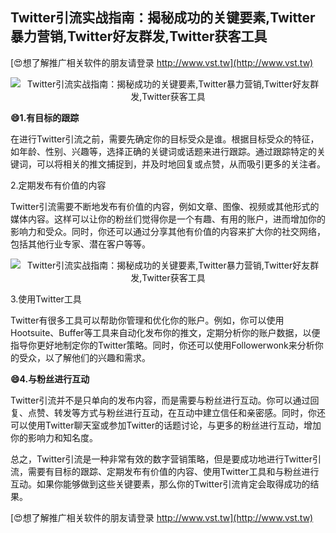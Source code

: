 ## **Twitter引流实战指南：揭秘成功的关键要素,Twitter暴力营销,Twitter好友群发,Twitter获客工具**

[😍想了解推广相关软件的朋友请登录 http://www.vst.tw](http://www.vst.tw)

 <center><img src="https://vst.tw/MP4/tuiguang/png/2.png" alt="Twitter引流实战指南：揭秘成功的关键要素,Twitter暴力营销,Twitter好友群发,Twitter获客工具"></center>

**😄1.有目标的跟踪**

在进行Twitter引流之前，需要先确定你的目标受众是谁。根据目标受众的特征，如年龄、性别、兴趣等，选择正确的关键词或话题来进行跟踪。通过跟踪特定的关键词，可以将相关的推文捕捉到，并及时地回复或点赞，从而吸引更多的关注者。

2.定期发布有价值的内容

Twitter引流需要不断地发布有价值的内容，例如文章、图像、视频或其他形式的媒体内容。这样可以让你的粉丝们觉得你是一个有趣、有用的账户，进而增加你的影响力和受众。同时，你还可以通过分享其他有价值的内容来扩大你的社交网络，包括其他行业专家、潜在客户等等。

 <center><img src="https://vst.tw/MP4/tuiguang/png/8.png" alt="Twitter引流实战指南：揭秘成功的关键要素,Twitter暴力营销,Twitter好友群发,Twitter获客工具"></center>

3.使用Twitter工具

Twitter有很多工具可以帮助你管理和优化你的账户。例如，你可以使用Hootsuite、Buffer等工具来自动化发布你的推文，定期分析你的账户数据，以便指导你更好地制定你的Twitter策略。同时，你还可以使用Followerwonk来分析你的受众，以了解他们的兴趣和需求。

**😄4.与粉丝进行互动**

Twitter引流并不是只单向的发布内容，而是需要与粉丝进行互动。你可以通过回复、点赞、转发等方式与粉丝进行互动，在互动中建立信任和亲密感。同时，你还可以使用Twitter聊天室或参加Twitter的话题讨论，与更多的粉丝进行互动，增加你的影响力和知名度。

总之，Twitter引流是一种非常有效的数字营销策略，但是要成功地进行Twitter引流，需要有目标的跟踪、定期发布有价值的内容、使用Twitter工具和与粉丝进行互动。如果你能够做到这些关键要素，那么你的Twitter引流肯定会取得成功的结果。

[😍想了解推广相关软件的朋友请登录 http://www.vst.tw](http://www.vst.tw)




